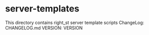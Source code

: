 # server-templates

This directory contains right_st server template scripts
ChangeLog: CHANGELOG.md
VERSION: VERSION
